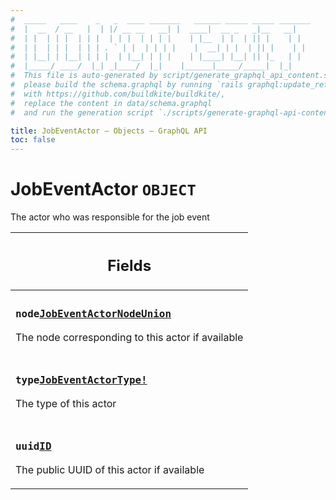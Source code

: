 ```yaml
---
#  _____   ____    _   _  ____ _______   ______ _____ _____ _______
#  |  __  / __   |  | |/ __ __   __| |  ____|  __ _   _|__   __|
#  | |  | | |  | | |  | | |  | | | |    | |__  | |  | || |    | |
#  | |  | | |  | | | . ` | |  | | | |    |  __| | |  | || |    | |
#  | |__| | |__| | | |  | |__| | | |    | |____| |__| || |_   | |
#  |_____/ ____/  |_| _|____/  |_|    |______|_____/_____|  |_|
#  This file is auto-generated by script/generate_graphql_api_content.sh,
#  please build the schema.graphql by running `rails graphql:update_reference_schema`
#  with https://github.com/buildkite/buildkite/,
#  replace the content in data/schema.graphql
#  and run the generation script `./scripts/generate-graphql-api-content.sh`.

title: JobEventActor – Objects – GraphQL API
toc: false
---
```

<!-- vale off -->
<h1 class="has-pills" data-algolia-exclude>
  JobEventActor
  <span class="pill pill--object pill--normal-case pill--large"><code>OBJECT</code></span>
</h1>
<!-- vale on -->


The actor who was responsible for the job event

<table class="responsive-table responsive-table--single-column-rows">
  <thead>
    <th>
      <h2 data-algolia-exclude>Fields</h2>
    </th>
  </thead>
  <tbody>
    <tr><td><h3 class="is-small has-pills"><code>node</code><a href="/docs/apis/graphql/schemas/union/jobeventactornodeunion" class="pill pill--union pill--normal-case pill--medium" title="Go to UNION JobEventActorNodeUnion"><code>JobEventActorNodeUnion</code></a></h3><p>The node corresponding to this actor if available</p></td></tr><tr><td><h3 class="is-small has-pills"><code>type</code><a href="/docs/apis/graphql/schemas/enum/jobeventactortype" class="pill pill--enum pill--normal-case pill--medium" title="Go to ENUM JobEventActorType"><code>JobEventActorType!</code></a></h3><p>The type of this actor</p></td></tr><tr><td><h3 class="is-small has-pills"><code>uuid</code><a href="/docs/apis/graphql/schemas/scalar/id" class="pill pill--scalar pill--normal-case pill--medium" title="Go to SCALAR ID"><code>ID</code></a></h3><p>The public UUID of this actor if available</p></td></tr>
  </tbody>
</table>
